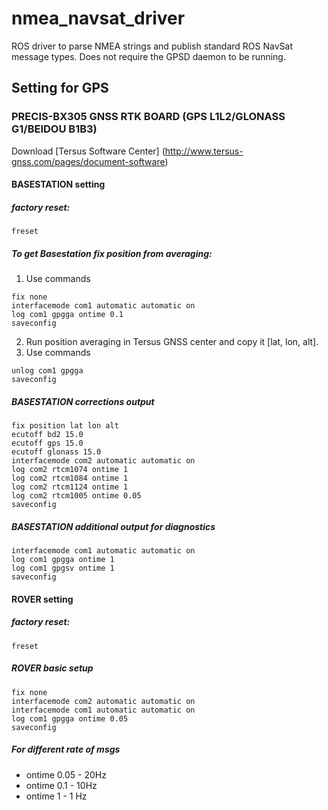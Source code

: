 # nmea_navsat_driver

ROS driver to parse NMEA strings and publish standard ROS NavSat message types. Does not require the GPSD daemon to be running.

## Setting for GPS

### PRECIS-BX305 GNSS RTK BOARD (GPS L1L2/GLONASS G1/BEIDOU B1B3)

Download [Tersus Software Center] (http://www.tersus-gnss.com/pages/document-software)

#### BASESTATION setting
##### factory reset:
```
freset
```

##### To get Basestation fix position from averaging:
1. Use commands
```
fix none
interfacemode com1 automatic automatic on
log com1 gpgga ontime 0.1
saveconfig
```
2. Run position averaging in Tersus GNSS center and copy it [lat, lon, alt].
3. Use commands
```
unlog com1 gpgga
saveconfig
```

##### BASESTATION corrections output
```
fix position lat lon alt
ecutoff bd2 15.0
ecutoff gps 15.0
ecutoff glonass 15.0
interfacemode com2 automatic automatic on
log com2 rtcm1074 ontime 1
log com2 rtcm1084 ontime 1
log com2 rtcm1124 ontime 1
log com2 rtcm1005 ontime 0.05
saveconfig
```

##### BASESTATION additional output for diagnostics
```
interfacemode com1 automatic automatic on
log com1 gpgga ontime 1
log com1 gpgsv ontime 1
saveconfig
```

#### ROVER setting
##### factory reset:
```
freset
```

##### ROVER basic setup
```
fix none      
interfacemode com2 automatic automatic on
interfacemode com1 automatic automatic on
log com1 gpgga ontime 0.05
saveconfig
```

##### For different rate of msgs
* ontime 0.05 - 20Hz
* ontime 0.1 - 10Hz
* ontime 1 - 1 Hz
